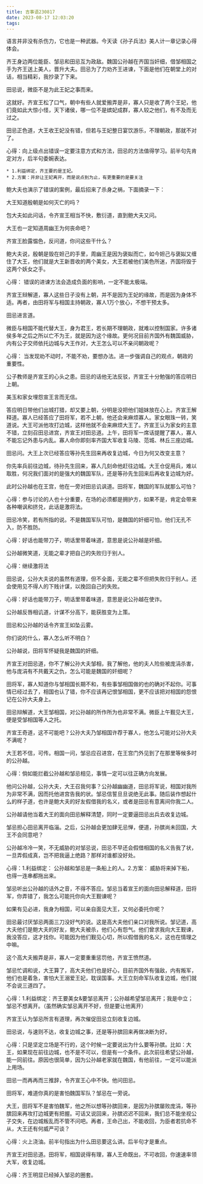 ```yaml
---
title: 吉事语230817
date: 2023-08-17 12:03:20
tags:
---
```


语言并非没有杀伤力，它也是一种武器。今天读《孙子兵法》美人计一章记录心得体会。

齐王身边两位能臣、邹忌和田忌互为政敌。魏国公孙越在齐国当奸细，借邹相国之手为齐王送上美人，晋升大夫。田忌为了力劝齐王进谏，下面是他们在朝堂上的对话，相当精彩，我抄录了下来。

田忌说，微臣不是为此王妃之事而来。

这就好。齐宣王松了口气，朝中有些人就爱搬弄是非，寡人只是收了两个王妃，他们竟如此大惊小怪，天下诸侯，哪一位不是嫔妃成群，寡人较之他们，有不及而无过之。

田忌正色道，大王收王妃没有错，但若与王妃整日宴饮游乐，不理朝政，那就不对了。

心得：向上级点出错误一定要注意方式和方法，田忌的方法值得学习。前半句先肯定对方，后半句委婉表达。

	* 1.利益绑定，齐王要的是王妃。
	* 2.方案：并非让王妃离开，而是说点到为止，有更重要的是要关注

鲍大夫也演示了错误的案例，最后招来了杀身之祸，下面摘录一下：

大王知道殷朝是如何灭亡的吗？

包大夫如此问话，令齐宣王相当不快，敷衍道，直到鲍大夫又问。

大王也一定知道周幽王为何丧命吧？

齐宣王脸露愠色，反问道，你问这些干什么？

鲍大夫说，殷朝是毁在妲己的手里，周幽王是因为褒姒而亡，如今妲己与褒姒又缠住了大王，他们就是大王新晋收的两个美女，大王若被他们美色所迷，齐国将毁于这两个妖女之手。

心得： 错误的进谏方法会造成负面的影响，一定不能太极端。

齐宣王辩解道，寡人这些日子没有上朝，并不是因为王妃的缘故，而是因为身体不适。再者，由田将军与相国主持朝政，寡人1万个放心，不想干预太多。

田忌进言道。

微臣与相国不能代替大王，身为君王，若长期不理朝政，就难以控制国家。许多诸侯多年之后之所以亡不为王，就是因为这个缘故。更何况目前齐国外有魏国威胁，内有公子交师依托边城与大王作对，大王怎么可以不亲问朝政呢？

心得： 当发现劝不动时，不能不劝，要想办法。进一步强调自己的观点，朝政的重要性。

公子教师是齐宣王的心头之患。田忌的话他无法反驳，齐宣王十分勉强的答应明日上朝。

美玉和家女埋怨宣王言而无信。

答应明日带他们出城打猎，却又要上朝，分明是没把他们姐妹放在心上。齐宣王解释道。寡人已经答应了田将军，若不上朝，他还会来麻烦寡人。家女眼珠一转，笑道说。大王可派他攻打边城，这样他就不会来麻烦大王了。齐宣王认为家女的主意不错，立刻召田忌进宫，齐宣王对田忌道。上午，田将军一席话提醒了寡人，寡人不能忘记外患与内乱。寡人命你即刻率齐国大军收复马陵、范城、林丘三座边城。

田忌问。大王上次已经答应等孙先生回来再收复边城，今日为何又改变主意？

你先率兵前往边城，待孙先生回来，寡人几刻命他赶往边城。大王仓促用兵，难以取胜，何况我们面对的是强大的魏国军队，还是等孙先生回来后再收复边城为好。

此时公孙越也在王宫，他在一旁对田忌讥讽道。田将军，魏国的军队就那么可怕？

心得：参与讨论的人也十分重要，在场的必须都是拥护方，如果不是，肯定会带来各种嘲讽和挤兑，此话是激将法。

田忌冷笑，若有所指的说。不是魏国军队可怕，是魏国的奸细可怕，他们无孔不入，防不胜防。

心得：好话也能带刀子，明话里带着味道，意思是说公孙越是奸细。

公孙越微笑道，无能之辈才把自己的失败归于别人。

心得：继续激将法

田忌说，公孙大夫说的虽然有道理，但不全面，无能之辈不但把失败归于别人。还会使用见不得人的下贱计谋，以挽回自己的失败。

心得：好话也能带刀子，明话里带着味道，意思是说公孙越在使诈。

公孙越反唇相讥道，计谋不分高下，能获胜变为上策。

田忌和公孙越的话令齐宣王如坠云雾。

你们说的什么，寡人怎么听不明白？

公孙越说，田将军怀疑我是魏国的奸细。

齐宣王对田忌道，你不了解公孙大夫邹相，我了解他，他的夫人险些被庞涓杀害，他与庞涓有不共戴天之仇，怎么可能是魏国的奸细呢？

田将军，寡人知道你与邹相国长期不和，有些事邹相国做的也的确对不起你。可事情已经过去了，相国也认了错，你不应该再记恨邹相国，更不应该把对相国的怨恨记在公孙大夫身上。

田忌辩解道，大王邹相国，对公孙越的所作所为也非常不满。微臣上午觐见大王，便是受邹相国等人之托。

齐宣王奇道，这不可能吧？公孙大夫乃邹相国许荐于寡人，他怎么可能对公孙大夫不满呢？

大王若不信，可传。相国一问，邹忌应召进宫，在王宫门外见到了在那里等候多时的公孙越。

心得：倘如能拦截公孙越和邹忌相见，事情一定可以往正确方向发展。

他问公孙越，公孙大夫，大王召我何事？公孙越幽幽道，田忌将军说，相国对我所为非常不满，因而托他进宫告我的状。邹忌信誓旦旦说绝无此事。随后装作想起什么的样子道，也许是鲍大夫的好友假借我的名义，或者是田忌有意离间你我二人。

公孙越请他当着大王的面向田忌解释清楚，同时一定要逼田忌出兵去收复边城。

邹忌担心田忌离开临淄。之后，公孙越会更加肆无忌惮，便道，孙膑尚未回国，大王不会同意吧？

公孙越冷冷一笑，不无威胁的对邹忌说，田忌不早还会假借相国的名义告我了状，一旦弄假成真，岂不把我逼上绝路？那样对谁都没好处。

心得：1.利益绑定： 公孙越和邹忌是一条船上的人。2.方案： 威胁将来掉下船，也得一连串都拖出来。

邹忌听出公孙越的话外之音，不得不答应。邹忌当着宣王的面向田忌解释道，田将军，你弄错了，我怎么可能托你向大王觐谏呢？

如果有见必进，我身为相国，可以亲自面见大王，又何必委托你呢？

田忌最讨厌邹忌两面三刀没好气的说。这是高大夫他们亲口对我所说。邹记道，高大夫他们是鲍大夫的好友，鲍大夫被杀，他们心有怨气。他们曾求我向大王觐谏，我没答应，这才找你。可能因为他们觐见心切，所以假借我的名义，这也在情理之中嘛。

这个高大夫搬弄是非，寡人一定要重重惩罚他，齐宣王愤然道。

邹忌忙调和说，大王算了，高大夫他们也是好心，目前齐国外有强敌，内有叛军，他们也是着急，害怕大王溺爱王妃，耽误国事。大王立刻命军队收复边城，他们就不会说三道四了。

心得：1.利益绑定：齐王要美女&要邹忌离开；公孙越希望邹忌离开；我是中立；邹忌不想离开。（虽然确实邹忌离开不好，但是要让他离开）

齐宣王认为邹忌所言有道理，再次催促田忌立刻收复边城。

田忌说，与速则不达，收复边城之事，还是等孙膑回来再做决断为好。

心得：只是坚定立场是不行的，这个时候一定要说出为什么要等孙膑。比如：大王，如果现在前往边城，也不是不可以，但是有一个条件。此次前往希望公孙越，能一同前往。原因也很简单，因为公孙越老家就在魏国，有他前往，一定可以能派上用场。

田忌一而再再而三推辞，令齐宣王心中不快。他问田忌。

田将军，难道你真的是害怕魏国军队？邹忌在一旁说。

大王，田将军不是害怕魏军，他之所以想等孙膑回来，是因为孙膑屡败庞涓，等孙膑回来再攻打边城更有把握。可话又说回来，孙膑迟迟不回来，我们总不能坐视公子交失，在边城叛乱而不管不问吧。再者，王命己出，不能收回，为臣者若抗命不从，大王还有何威严可谈？

心得：火上浇油。前半句指出为什么田忌要这么讲。后半句才是重点。

齐宣王对田忌道。田将军，相国说得有理，寡人王命既出，不可收回，你速速率领大军，收复边城。

心得：齐王明显已经掉入邹忌的圈套。
